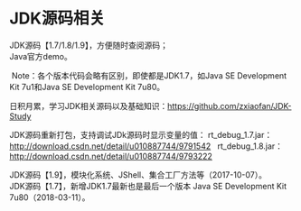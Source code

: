 # JDK源码相关  
  JDK源码【1.7/1.8/1.9】，方便随时查阅源码；  
  Java官方demo。    
  
  Note：各个版本代码会略有区别，即使都是JDK1.7，如Java SE Development Kit 7u1和Java SE Development Kit 7u80。

日积月累，学习JDK相关源码以及基础知识：https://github.com/zxiaofan/JDK-Study

JDK源码重新打包，支持调试JDk源码时显示变量的值：
  rt_debug_1.7.jar：http://download.csdn.net/detail/u010887744/9791542  
  rt_debug_1.8.jar：http://download.csdn.net/detail/u010887744/9793222  

  JDK源码【1.9】，模块化系统、JShell、集合工厂方法等（2017-10-07）。  
  JDK源码【1.7】，新增JDK1.7最新也是最后一个版本 Java SE Development Kit 7u80（2018-03-11）。  
